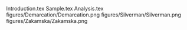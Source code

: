 Introduction.tex
Sample.tex
Analysis.tex
figures/Demarcation/Demarcation.png
figures/Silverman/Silverman.png
figures/Zakamska/Zakamska.png